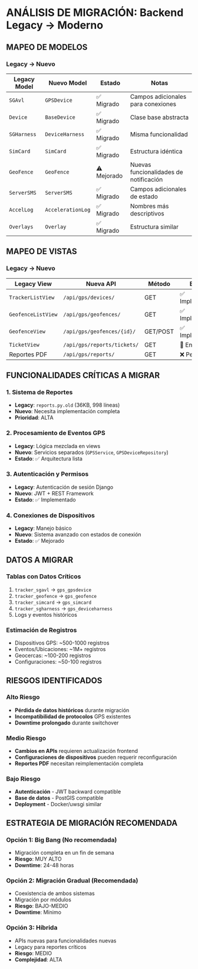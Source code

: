 # ANÁLISIS DE MIGRACIÓN: Backend Legacy → Moderno

## MAPEO DE MODELOS

### Legacy → Nuevo
| Legacy Model | Nuevo Model | Estado | Notas |
|-------------|-------------|---------|-------|
| `SGAvl` | `GPSDevice` | ✅ Migrado | Campos adicionales para conexiones |
| `Device` | `BaseDevice` | ✅ Migrado | Clase base abstracta |
| `SGHarness` | `DeviceHarness` | ✅ Migrado | Misma funcionalidad |
| `SimCard` | `SimCard` | ✅ Migrado | Estructura idéntica |
| `GeoFence` | `GeoFence` | ⚠️ Mejorado | Nuevas funcionalidades de notificación |
| `ServerSMS` | `ServerSMS` | ✅ Migrado | Campos adicionales de estado |
| `AccelLog` | `AccelerationLog` | ✅ Migrado | Nombres más descriptivos |
| `Overlays` | `Overlay` | ✅ Migrado | Estructura similar |

## MAPEO DE VISTAS

### Legacy → Nuevo
| Legacy View | Nueva API | Método | Estado |
|------------|-----------|---------|---------|
| `TrackerListView` | `/api/gps/devices/` | GET | ✅ Implementado |
| `GeofenceListView` | `/api/gps/geofences/` | GET | ✅ Implementado |
| `GeofenceView` | `/api/gps/geofences/{id}/` | GET/POST | ✅ Implementado |
| `TicketView` | `/api/gps/reports/tickets/` | GET | 🔄 En progreso |
| Reportes PDF | `/api/gps/reports/` | GET | ❌ Pendiente |

## FUNCIONALIDADES CRÍTICAS A MIGRAR

### 1. Sistema de Reportes
- **Legacy**: `reports.py.old` (36KB, 998 líneas)
- **Nuevo**: Necesita implementación completa
- **Prioridad**: ALTA

### 2. Procesamiento de Eventos GPS
- **Legacy**: Lógica mezclada en views
- **Nuevo**: Servicios separados (`GPSService`, `GPSDeviceRepository`)
- **Estado**: ✅ Arquitectura lista

### 3. Autenticación y Permisos
- **Legacy**: Autenticación de sesión Django
- **Nuevo**: JWT + REST Framework
- **Estado**: ✅ Implementado

### 4. Conexiones de Dispositivos
- **Legacy**: Manejo básico
- **Nuevo**: Sistema avanzado con estados de conexión
- **Estado**: ✅ Mejorado

## DATOS A MIGRAR

### Tablas con Datos Críticos
1. `tracker_sgavl` → `gps_gpsdevice`
2. `tracker_geofence` → `gps_geofence`  
3. `tracker_simcard` → `gps_simcard`
4. `tracker_sgharness` → `gps_deviceharness`
5. Logs y eventos históricos

### Estimación de Registros
- Dispositivos GPS: ~500-1000 registros
- Eventos/Ubicaciones: ~1M+ registros
- Geocercas: ~100-200 registros
- Configuraciones: ~50-100 registros

## RIESGOS IDENTIFICADOS

### Alto Riesgo
- **Pérdida de datos históricos** durante migración
- **Incompatibilidad de protocolos** GPS existentes
- **Downtime prolongado** durante switchover

### Medio Riesgo  
- **Cambios en APIs** requieren actualización frontend
- **Configuraciones de dispositivos** pueden requerir reconfiguración
- **Reportes PDF** necesitan reimplementación completa

### Bajo Riesgo
- **Autenticación** - JWT backward compatible
- **Base de datos** - PostGIS compatible
- **Deployment** - Docker/uwsgi similar

## ESTRATEGIA DE MIGRACIÓN RECOMENDADA

### Opción 1: Big Bang (No recomendada)
- Migración completa en un fin de semana
- **Riesgo**: MUY ALTO
- **Downtime**: 24-48 horas

### Opción 2: Migración Gradual (Recomendada)
- Coexistencia de ambos sistemas
- Migración por módulos
- **Riesgo**: BAJO-MEDIO  
- **Downtime**: Mínimo

### Opción 3: Híbrida
- APIs nuevas para funcionalidades nuevas
- Legacy para reportes críticos
- **Riesgo**: MEDIO
- **Complejidad**: ALTA 